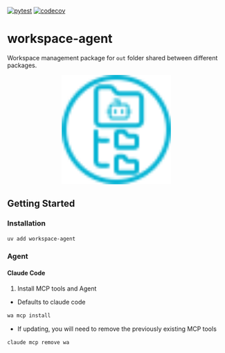 [![pytest](https://github.com/ppak10/workspace-agent/actions/workflows/pytest.yml/badge.svg)](https://github.com/ppak10/workspace-agent/actions/workflows/pytest.yml)
[![codecov](https://codecov.io/github/ppak10/workspace-agent/graph/badge.svg?token=BJBTFCWMR4)](https://codecov.io/github/ppak10/workspace-agent)

# workspace-agent

 Workspace management package for `out` folder shared between different packages.

<p align="center">
  <img src="./icon.svg" alt="Logo" width="50%">
</p>

## Getting Started
### Installation
```bash
uv add workspace-agent 
```

### Agent
#### Claude Code
1. Install MCP tools and Agent
- Defaults to claude code
```bash
wa mcp install
```

- If updating, you will need to remove the previously existing MCP tools
```bash
claude mcp remove wa
```
